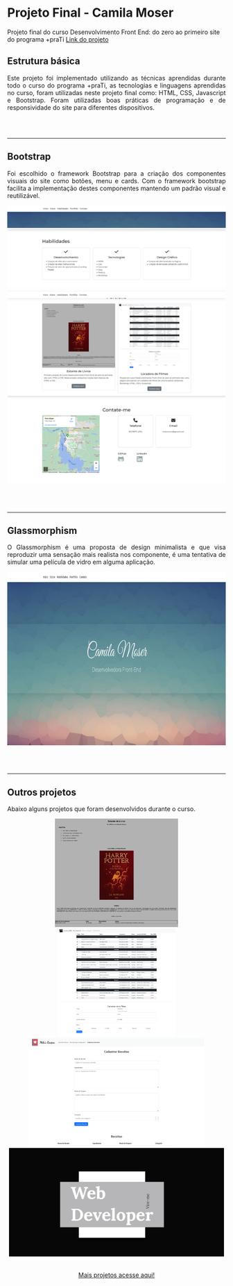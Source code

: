 # Projeto Final - Camila Moser
Projeto final do curso Desenvolvimento Front End: do zero ao primeiro site do programa +praTi
<a href="https://camilamoser.github.io/Projeto-Final-Camila-Moser/">Link do projeto</a>

## Estrutura básica

<p align= "justify">Este projeto foi implementado utilizando as técnicas aprendidas durante todo o curso do programa +praTi, as tecnologias e linguagens aprendidas no curso, foram utilizadas neste projeto final como: HTML, CSS, Javascript e Bootstrap. Foram utilizadas boas práticas de programação e de responsividade do site para diferentes dispositivos.</p>

<br><br>

<hr>

## Bootstrap

<p align= "justify"> Foi escolhido o framework Bootstrap para a criação dos componentes visuais do site como botões, menu e cards. Com o framework bootstrap facilita a implementação destes componentes mantendo um padrão visual e reutilizável.</p>

<p align="center">
  <img src="img/bootstrap1.png">
  <img src="img/bootstrap2.png">
  <img src="img/bootstrap3.png">
  <img src="img/bootstrap4.png">
</p>

<br><br>

<hr>

## Glassmorphism

<p align= "justify"> O Glassmorphism é uma proposta de design minimalista e que visa reproduzir uma sensação mais realista nos componente, é uma tentativa de simular uma película de vidro em alguma aplicação.</p>

<p align= "center">
  <img height="400" src="img/glassmorphism.png">
</p>

<br><br>

<hr>

## Outros projetos

<p align= "justify"> Abaixo alguns projetos que foram desenvolvidos durante o curso.</p>

<p align= "center">
  <a href="https://camilamoser.github.io/Estante-de-Livros/"><img height="250" src="img/EstantedeLivros.png"></a>
  <a href="https://camilamoser.github.io/Locadora-de-Filmes/"><img height="250" src="img/LocadoradeFilmes.png"></a>
  <a href="https://camilamoser.github.io/Cadastro-de-Receitas/"><img height="250" src="img/SiteReceitas.png"></a>
  <a href="https://camilamoser.github.io/Cartao-de-Visita/"><img height="250" src="img/Cartao.PNG"></a>
</p>


</p>
<p align="center">
<a align="center" href="https://github.com/CamilaMoser" target="_blank"> <br>Mais projetos acesse aqui!</a>
</p>
